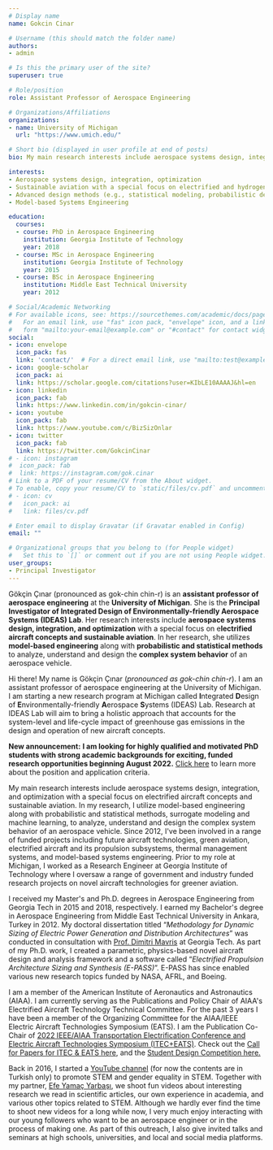 ```yaml
---
# Display name
name: Gokcin Cinar

# Username (this should match the folder name)
authors:
- admin

# Is this the primary user of the site?
superuser: true

# Role/position
role: Assistant Professor of Aerospace Engineering

# Organizations/Affiliations
organizations:
- name: University of Michigan
  url: "https://www.umich.edu/"

# Short bio (displayed in user profile at end of posts)
bio: My main research interests include aerospace systems design, integration, and optimization with a special focus on electrified aircraft and sustainable aviation concepts.

interests:
- Aerospace systems design, integration, optimization
- Sustainable aviation with a special focus on electrified and hydrogen-powered aircraft concepts
- Advanced design methods (e.g., statistical modeling, probabilistic design, machine learning, etc.)
- Model-based Systems Engineering

education:
  courses:
  - course: PhD in Aerospace Engineering
    institution: Georgia Institute of Technology
    year: 2018
  - course: MSc in Aerospace Engineering
    institution: Georgia Institute of Technology
    year: 2015
  - course: BSc in Aerospace Engineering
    institution: Middle East Technical University
    year: 2012

# Social/Academic Networking
# For available icons, see: https://sourcethemes.com/academic/docs/page-builder/#icons
#   For an email link, use "fas" icon pack, "envelope" icon, and a link in the
#   form "mailto:your-email@example.com" or "#contact" for contact widget.
social:
- icon: envelope
  icon_pack: fas
  link: 'contact/'  # For a direct email link, use "mailto:test@example.org".
- icon: google-scholar
  icon_pack: ai
  link: https://scholar.google.com/citations?user=KIbLE10AAAAJ&hl=en
- icon: linkedin
  icon_pack: fab
  link: https://www.linkedin.com/in/gokcin-cinar/
- icon: youtube
  icon_pack: fab
  link: https://www.youtube.com/c/BizSizOnlar
- icon: twitter
  icon_pack: fab
  link: https://twitter.com/GokcinCinar
# - icon: instagram
#  icon_pack: fab
#  link: https://instagram.com/gok.cinar
# Link to a PDF of your resume/CV from the About widget.
# To enable, copy your resume/CV to `static/files/cv.pdf` and uncomment the lines below.
# - icon: cv
#   icon_pack: ai
#   link: files/cv.pdf

# Enter email to display Gravatar (if Gravatar enabled in Config)
email: ""

# Organizational groups that you belong to (for People widget)
#   Set this to `[]` or comment out if you are not using People widget.
user_groups:
- Principal Investigator
---
```


Gökçin Çınar (pronounced as gok-chin chin-r) is an **assistant professor of aerospace engineering** at the **University of Michigan**. She is the **Principal Investigator of Integrated Design of Environmentally-friendly Aerospace Systems (IDEAS) Lab**. Her research interests include **aerospace systems design, integration, and optimization** with a special focus on e**lectrified aircraft concepts and sustainable aviation**. In her research, she utilizes **model-based engineering** along with **probabilistic and statistical methods** to analyze, understand and design the **complex system behavior** of an aerospace vehicle. 


Hi there! My name is Gökçin Çınar (*pronounced as gok-chin chin-r*). I am an assistant professor of aerospace engineering at the University of Michigan. I am starting a new research program at Michigan called **I**ntegrated **D**esign of **E**nvironmentally-friendly **A**erospace **S**ystems (IDEAS) Lab. Research at IDEAS Lab will aim to bring a holistic approach that accounts for the system-level and life-cycle impact of greenhouse gas emissions in the design and operation of new aircraft concepts.

**New announcement:** **I am looking for highly qualified and motivated PhD students with strong academic backgrounds for exciting, funded research opportunities beginning August 2022.** [Click here](https://drive.google.com/file/d/1c5ow0G1QrrQWgerPh7FhI8nkspyOXxTZ/view?usp=sharing) to learn more about the position and application criteria.

My main research interests include aerospace systems design, integration, and optimization with a special focus on electrified aircraft concepts and sustainable aviation. In my research, I utilize model-based engineering along with probabilistic and statistical methods, surrogate modeling and machine learning, to analyze, understand and design the complex system behavior of an aerospace vehicle. Since 2012, I've been involved in a range of funded projects including future aircraft technologies, green aviation, electrified aircraft and its propulsion subsystems, thermal management systems, and model-based systems engineering. Prior to my role at Michigan, I worked as a Research Engineer at Georgia Institute of Technology where I oversaw a range of government and industry funded research projects on novel aircraft technologies for greener aviation.

I received my Master's and Ph.D. degrees in Aerospace Engineering from Georgia Tech in 2015 and 2018, respectively. I earned my Bachelor's degree in Aerospace Engineering from Middle East Technical University in Ankara, Turkey in 2012. My doctoral dissertation titled “*Methodology for Dynamic Sizing of Electric Power Generation and Distribution Architectures*” was conducted in consultation with [Prof. Dimitri Mavris](https://www.asdl.gatech.edu/Faculty.html) at Georgia Tech. As part of my Ph.D. work, I created a parametric, physics-based novel aircraft design and analysis framework and a software called “*Electrified Propulsion Architecture Sizing and Synthesis (E-PASS)*”. E-PASS has since enabled various new research topics funded by NASA, AFRL, and Boeing. 

I am a member of the American Institute of Aeronautics and Astronautics (AIAA). I am currently serving as the Publications and Policy Chair of AIAA's Electrified Aircraft Technology Technical Committee. For the past 3 years I have been a member of the Organizing Committee for the AIAA/IEEE Electric Aircraft Technologies Symposium (EATS). I am the Publication Co-Chair of [2022 IEEE/AIAA Transportation Electrification Conference and Electric Aircraft Technologies Symposium (ITEC+EATS)](https://itec-conf.com/). Check out the [Call for Papers for ITEC & EATS here](https://itec-conf.com/itec/wp-content/uploads/2021/09/Call-For-PapersV4.pdf), and the [Student Design Competition here.](https://itec-conf.com/student-competition/)

Back in 2016, I started a [YouTube channel](http://youtube.com/BizsizOnlar) (for now the contents are in Turkish only) to promote STEM and gender equality in STEM. Together with my partner, [Efe Yamaç Yarbaşı](https://www.linkedin.com/in/efe-yama%C3%A7-yarba%C5%9F%C4%B1-5a99a6aa/), we shoot fun videos about interesting research we read in scientific articles, our own experience in academia, and various other topics related to STEM. Although we hardly ever find the time to shoot new videos for a long while now, I very much enjoy interacting with our young followers who want to be an aerospace engineer or in the process of making one. As part of this outreach, I also give invited talks and seminars at high schools, universities, and local and social media platforms.
